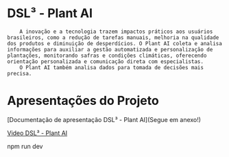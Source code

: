# DSL³ - Plant AI

        A inovação e a tecnologia trazem impactos práticos aos usuários brasileiros, como a redução de tarefas manuais, melhoria na qualidade dos produtos e diminuição de desperdícios. O Plant AI coleta e analisa informações para auxiliar a gestão automatizada e personalização de plantações, monitorando safras e condições climáticas, oferecendo orientação personalizada e comunicação direta com especialistas.
        O Plant AI também analisa dados para tomada de decisões mais precisa.

# Apresentações do Projeto
[Documentação de apresentação DSL³ - Plant AI](Segue em anexo!)

[Video DSL³ - Plant AI](https://www.youtube.com/watch?v=vrqE2Vf1cSY "Clique e acesse agora!")

npm run dev
